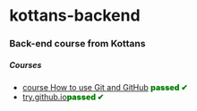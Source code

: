 # kottans-backend
### Back-end course from Kottans

##### Courses
+ [course How to use Git and GitHub](https://www.udacity.com/course/version-control-with-git--ud123) <span style="color:green;font-weight:900">passed &#x2714;</span>
+ [try.github.io](try.github.io)<span style="color:green;font-weight:900">passed &#x2714;</span>
